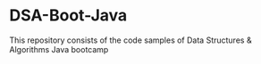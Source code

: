 # DSA-Boot-Java
This repository consists of the code samples of Data Structures &amp; Algorithms Java bootcamp

